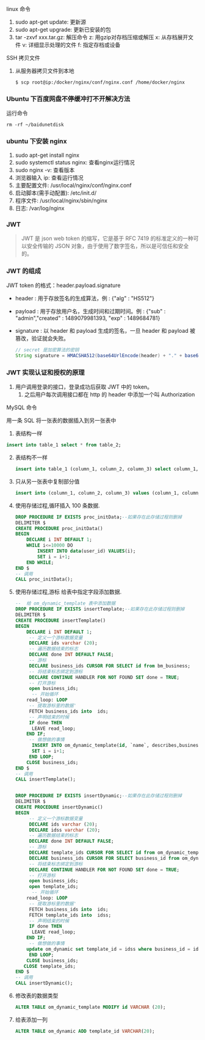 linux 命令
1. sudo apt-get update: 更新源
2. sudo apt-get upgrade: 更新已安装的包
3. tar -zxvf xxx.tar.gz: 解压命令
   z: 用gzip对存档压缩或解压
   x: 从存档展开文件
   v: 详细显示处理的文件
   f: 指定存档或设备

SSH 拷贝文件

1. 从服务器拷贝文件到本地

   ```shell
   $ scp root@ip:/docker/nginx/conf/nginx.conf /home/docker/nginx
   ```

   

### Ubuntu 下百度网盘不停缓冲打不开解决方法

运行命令

```shell
rm -rf ~/baidunetdisk
```



### ubuntu 下安装 nginx

1. sudo apt-get install nginx
2. sudo systemctl status nginx: 查看nginx运行情况
3. sudo nginx -v: 查看版本
4. 浏览器输入 ip: 查看运行情况
5. 主要配置文件: /usr/local/nginx/conf/nginx.conf
6. 启动脚本(需手动配置): /etc/init.d/
7. 程序文件: /usr/local/nginx/sbin/nginx
8. 日志: /var/log/nginx

### JWT

> JWT 是 json web token 的缩写，它是基于 RFC 7419 的标准定义的一种可以安全传输的 JSON 对象，由于使用了数字签名，所以是可信任和安全的。

### JWT 的组成

JWT token 的格式：header.payload.signature

* header : 用于存放签名的生成算法，例 : {"alg" : "HS512"}

* payload : 用于存放用户名，生成时间和过期时间。例 : {"sub" : "admin","created" : 1489079981393, "exp" : 1489684781}

* signature : 以 header 和 payload 生成的签名，一旦 header 和 payload 被篡改，验证就会失败。

  ```java
  // secret 是加密算法的密钥
  String signature = HMACSHA512(base64UrlEncode(header) + "." + base64UrlEncode(payload), secret);
  ```


### JWT 实现认证和授权的原理

1. 用户调用登录的接口，登录成功后获取 JWT 中的 token。
   1. 之后用户每次调用接口都在 http 的 header 中添加一个叫 Authorization 





MySQL 命令

用一条 SQL 将一张表的数据插入到另一张表中

1.  表结构一样

   ```sql
   insert into table_1 select * from table_2;
   ```

2. 表结构不一样

   ```sql
   insert into table_1 (column_1, column_2, column_3) select column_1, column_2, column_3 from table_2;
   ```

3. 只从另一张表中复制部分值

   ```sql
   insert into (column_1, column_2, column_3) values (column_1, column_2, (select column_3 from table_2) );
   ```


1. 使用存储过程,循环插入 100 条数据.

   ```sql
   DROP PROCEDURE IF EXISTS proc_initData;--如果存在此存储过程则删掉
   DELIMITER $
   CREATE PROCEDURE proc_initData()
   BEGIN
       DECLARE i INT DEFAULT 1;
       WHILE i<=10000 DO
           INSERT INTO data(user_id) VALUES(i);
           SET i = i+1;
       END WHILE;
   END $
   -- 调用
   CALL proc_initData();
   ```

   

2. 使用存储过程,游标 给表中指定字段添加数据.

   ```sql
   --  给 om_dynamic_template 表中添加数据
   DROP PROCEDURE IF EXISTS insertTemplate;--如果存在此存储过程则删掉
   DELIMITER $
   CREATE PROCEDURE insertTemplate()
   BEGIN
       DECLARE i INT DEFAULT 1;
   		-- 定义一个游标数据变量
   		DECLARE ids varchar (20);
   		-- 遍历数据结束的标志
   		DECLARE done INT DEFAULT FALSE;
   		-- 游标
   		DECLARE business_ids CURSOR FOR SELECT id from bm_business;
   		-- 将结束标志绑定到游标
   		DECLARE CONTINUE HANDLER FOR NOT FOUND SET done = TRUE;
   		-- 打开游标
   		open business_ids;
   		 -- 开始循环
       read_loop: LOOP
   		-- 提取游标里的数据'
   		FETCH business_ids into  ids;
   		-- 声明结束的时候
   		IF done THEN
         LEAVE read_loop;
       END IF;
   		-- 做想做的事情
   		 INSERT INTO om_dynamic_template(id, `name`, describes,business_id) VALUES(i,"默认模板","默认模板",ids);
   		 SET i = i+1;
   		END LOOP;
       CLOSE business_ids;
   END $
   -- 调用
   CALL insertTemplate();
   
   
   DROP PROCEDURE IF EXISTS insertDynamic;--如果存在此存储过程则删掉
   DELIMITER $
   CREATE PROCEDURE insertDynamic()
   BEGIN
   		-- 定义一个游标数据变量
   		DECLARE ids varchar (20);
   		DECLARE idss varchar (20);
   		-- 遍历数据结束的标志
   		DECLARE done INT DEFAULT FALSE;
   		-- 游标
   		DECLARE template_ids CURSOR FOR SELECT id from om_dynamic_template;
   		DECLARE business_ids CURSOR FOR SELECT business_id from om_dynamic_template;
   		-- 将结束标志绑定到游标
   		DECLARE CONTINUE HANDLER FOR NOT FOUND SET done = TRUE;
   		-- 打开游标
   		open business_ids;
   		open template_ids;
   		 -- 开始循环
       read_loop: LOOP
   		-- 提取游标里的数据'
   		FETCH business_ids into  ids;
   		FETCH template_ids into  idss;
   		-- 声明结束的时候
   		IF done THEN
         LEAVE read_loop;
       END IF;
   		-- 做想做的事情
       update om_dynamic set template_id = idss where business_id = ids;
   		END LOOP;
       CLOSE business_ids;
   	  CLOSE template_ids;
   END $
   -- 调用
   CALL insertDynamic();
   
   ```

   

3. 修改表的数据类型

   ```sql
   ALTER TABLE om_dynamic_template MODIFY id VARCHAR (20);
   ```

4. 给表添加一列

   ```sql
   ALTER TABLE om_dynamic ADD template_id VARCHAR(20);
   ```

   

